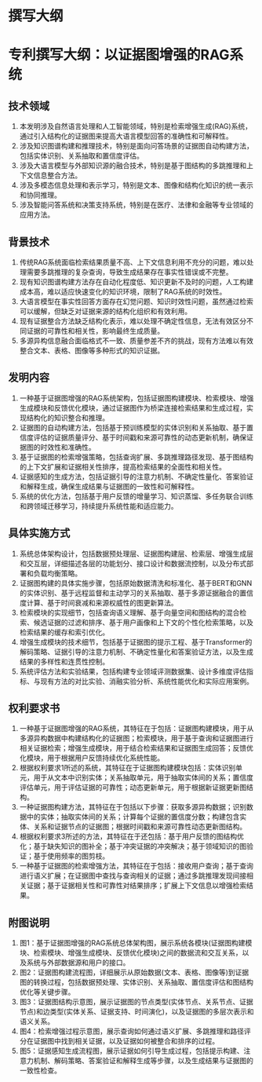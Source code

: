 # 撰写大纲

# 专利撰写大纲：以证据图增强的RAG系统

## 技术领域
1. 本发明涉及自然语言处理和人工智能领域，特别是检索增强生成(RAG)系统，通过引入结构化的证据图来提高大语言模型回答的准确性和可解释性。
2. 涉及知识图谱构建和推理技术，特别是面向问答场景的证据图自动构建方法，包括实体识别、关系抽取和置信度评估。
3. 涉及大语言模型与外部知识源的融合技术，特别是基于图结构的多跳推理和上下文信息整合方法。
4. 涉及多模态信息处理和表示学习，特别是文本、图像和结构化知识的统一表示和协同推理。
5. 涉及智能问答系统和决策支持系统，特别是在医疗、法律和金融等专业领域的应用方法。

## 背景技术
1. 传统RAG系统面临检索结果质量不高、上下文信息利用不充分的问题，难以处理需要多跳推理的复杂查询，导致生成结果存在事实性错误或不完整。
2. 现有知识图谱构建方法存在自动化程度低、知识更新不及时的问题，人工构建成本高，难以适应快速变化的知识环境，限制了RAG系统的时效性。
3. 大语言模型在事实性回答方面存在幻觉问题、知识时效性问题，虽然通过检索可以缓解，但缺乏对证据来源的结构化组织和有效利用。
4. 现有证据整合方法缺乏结构化表示，难以处理不确定性信息，无法有效区分不同证据的可靠性和相关性，影响最终生成质量。
5. 多源异构信息融合面临格式不一致、质量参差不齐的挑战，现有方法难以有效整合文本、表格、图像等多种形式的知识证据。

## 发明内容
1. 一种基于证据图增强的RAG系统架构，包括证据图构建模块、检索模块、增强生成模块和反馈优化模块，通过证据图作为桥梁连接检索结果和生成过程，实现结构化的知识整合和推理。
2. 证据图的自动构建方法，包括基于预训练模型的实体识别和关系抽取、基于置信度评估的证据质量评分、基于时间戳和来源可靠性的动态更新机制，确保证据图的时效性和准确性。
3. 基于证据图的检索增强策略，包括查询扩展、多跳推理路径发现、基于图结构的上下文扩展和证据相关性排序，提高检索结果的全面性和相关性。
4. 证据感知的生成方法，包括证据引导的注意力机制、不确定性量化、答案验证和解释生成，确保生成结果与证据图的一致性和可解释性。
5. 系统的优化方法，包括基于用户反馈的增量学习、知识蒸馏、多任务联合训练和跨领域迁移学习，持续提升系统性能和适应能力。

## 具体实施方式
1. 系统总体架构设计，包括数据预处理层、证据图构建层、检索层、增强生成层和交互层，详细描述各层的功能划分、接口设计和数据流控制，以及分布式部署和负载均衡策略。
2. 证据图构建的具体实施步骤，包括原始数据清洗和标准化、基于BERT和GNN的实体识别、基于远程监督和主动学习的关系抽取、基于多源证据融合的置信度计算、基于时间衰减和来源权威性的图更新算法。
3. 检索模块的实现细节，包括查询语义理解、基于向量空间和图结构的混合检索、候选证据的过滤和排序、基于用户画像和上下文的个性化检索策略，以及检索结果的缓存和索引优化。
4. 增强生成模块的技术细节，包括基于证据图的提示工程、基于Transformer的解码策略、证据引导的注意力机制、不确定性量化和答案验证方法，以及生成结果的多样性和连贯性控制。
5. 系统评估方法和实验结果，包括构建专业领域评测数据集、设计多维度评估指标、与现有方法的对比实验、消融实验分析、系统性能优化和实际应用案例。

## 权利要求书
1. 一种基于证据图增强的RAG系统，其特征在于包括：证据图构建模块，用于从多源异构数据中构建结构化的证据图；检索模块，用于基于查询和证据图进行相关证据检索；增强生成模块，用于结合检索结果和证据图生成回答；反馈优化模块，用于根据用户反馈持续优化系统性能。
2. 根据权利要求1所述的系统，其特征在于证据图构建模块包括：实体识别单元，用于从文本中识别实体；关系抽取单元，用于抽取实体间的关系；置信度评估单元，用于评估证据的可靠性；动态更新单元，用于根据新证据更新图结构。
3. 一种证据图构建方法，其特征在于包括以下步骤：获取多源异构数据；识别数据中的实体；抽取实体间的关系；计算每个证据的置信度分数；构建包含实体、关系和证据节点的证据图；根据时间戳和来源可靠性动态更新图结构。
4. 根据权利要求3所述的方法，其特征在于还包括：基于用户反馈的图结构优化；基于缺失知识的图补全；基于冲突证据的冲突解决；基于领域知识的图验证；基于使用频率的图剪枝。
5. 一种基于证据图的检索增强方法，其特征在于包括：接收用户查询；基于查询进行语义扩展；在证据图中查找与查询相关的证据；通过多跳推理发现间接相关证据；基于证据相关性和可靠性对结果排序；扩展上下文信息以增强检索结果。

## 附图说明
1. 图1：基于证据图增强的RAG系统总体架构图，展示系统各模块(证据图构建模块、检索模块、增强生成模块、反馈优化模块)之间的数据流和交互关系，以及系统与外部数据源和用户的接口。
2. 图2：证据图构建流程图，详细展示从原始数据(文本、表格、图像等)到证据图的转换过程，包括数据预处理、实体识别、关系抽取、置信度评估和图结构优化等关键步骤。
3. 图3：证据图结构示意图，展示证据图的节点类型(实体节点、关系节点、证据节点)和边类型(实体关系、证据支持、时间演化)，以及证据图的多层次表示和语义关系。
4. 图4：检索增强过程示意图，展示查询如何通过语义扩展、多跳推理和路径评分在证据图中找到相关证据，以及证据如何被整合和排序的过程。
5. 图5：证据感知生成流程图，展示证据如何引导生成过程，包括提示构建、注意力机制、解码策略、答案验证和解释生成等步骤，以及生成结果与证据图的一致性检查。
